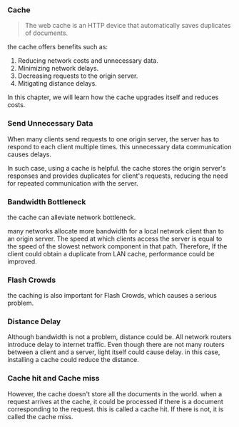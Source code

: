 ### Cache

> The web cache is an HTTP device that automatically saves duplicates of documents.

the cache offers benefits such as:
1. Reducing network costs and unnecessary data.
2. Minimizing network delays.
3. Decreasing requests to the origin server. 
4. Mitigating distance delays.

In this chapter, we will learn how the cache upgrades itself and reduces costs. 
 

### Send Unnecessary Data

When many clients send requests to one origin server, the server has to respond to each client multiple times.
this unnecessary data communication causes delays. 

In such case, using a cache is helpful. 
the cache stores the origin server's responses and provides duplicates for client's requests, reducing the need for repeated communication with the server.


### Bandwidth Bottleneck

the cache can alleviate network bottleneck. 

many networks allocate more bandwidth for a local network client than to an origin server.
The speed at which clients access the server is equal to the speed of the slowest network component in that path.
Therefore, If the client could obtain a duplicate from LAN cache, performance could be improved.


### Flash Crowds

the caching is also important for Flash Crowds, which causes a serious problem.

### Distance Delay

Although bandwidth is not a problem, distance could be. 
All network routers introduce delay to internet traffic.
Even though there are not many routers between a client and a server, 
light itself could cause delay.
in this case, installing a cache could reduce the distance. 

### Cache hit and Cache miss

However, the cache doesn't store all the documents in the world. 
when a request arrives at the cache, 
it could be processed if there is a document corresponding to the request.
this is called a cache hit. If there is not, it is called the cache miss.
 
